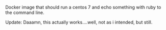 Docker image that should run a centos 7 and echo something with ruby to the command line.

Update: Daaamn, this actually works....well, not as i intended, but still.
